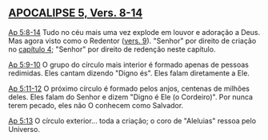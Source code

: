 ## [APOCALIPSE 5, Vers. 8-14](http://bibliaonline.com.br/acf/ap/5/8-14) 

[Ap 5:8-14](http://bibliaonline.com.br/acf/ap/5/8-14) Tudo no céu mais uma vez explode em louvor e adoração a Deus. Mas agora visto como o Redentor ([vers. 9](http://bibliaonline.com.br/acf/ap/5/9)). &quot;Senhor&quot; por direito de criação no [capítulo 4](http://bibliaonline.com.br/acf/ap/4); &quot;Senhor&quot; por direito de redenção neste capítulo.

[Ap 5:9-10](http://bibliaonline.com.br/acf/ap/5/9-10) O grupo do círculo mais interior é formado apenas de pessoas redimidas. Eles cantam dizendo &quot;Digno és&quot;. Eles falam diretamente a Ele.

[Ap 5:11-12](http://bibliaonline.com.br/acf/ap/5/11-12) O próximo círculo é formado pelos anjos, centenas de milhões deles. Eles falam do Senhor e dizem &quot;Digno é Ele (o Cordeiro)&quot;. Por nunca terem pecado, eles não O conhecem como Salvador.

[Ap 5:13](http://bibliaonline.com.br/acf/ap/5/13) O círculo exterior... toda a criação; o coro de &quot;Aleluias&quot; ressoa pelo Universo.